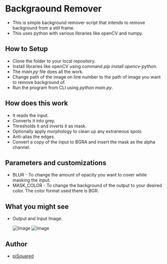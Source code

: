 # Backgraound Remover #

- This is simple background remover script that intends to remove background from a still frame.
- This uses python with various libraries like openCV and numpy.

## How to Setup ##

- Clone the folder to your local repository.
- Install libraries like openCV using command *pip install opencv-python*. 
- The *main.py* file does all the work. 
- Change path of the image on line number    to the path of image you want to remove background of.
- Run the program from CLI using *python main.py*.

## How does this work ## 

- It reads the input.
- Converts it into grey.
- Thresholds it and inverts it as mask.
- Optionally apply morphology to clean up any extraneous spots
- Anti-alias the edges.
- Convert a copy of the input to BGRA and insert the mask as the alpha channel.

## Parameters and customizations ##

- BLUR - To change the amount of opacity you want to cover while masking the input.
- MASK_COLOR - To change the background of the output to your desired color. The color format used there is BGR.


## What you might see ##

- Output and Input Image. 

    ![Image]('https://imgur.com/a/9qkXbG0')
    ![Image]('https://imgur.com/a/9tjiog5')
    

## Author ##
- [piSquared]('https://github.com/pi-squared-4')  

